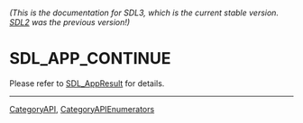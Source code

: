 ###### (This is the documentation for SDL3, which is the current stable version. [SDL2](https://wiki.libsdl.org/SDL2/) was the previous version!)
# SDL_APP_CONTINUE

Please refer to [SDL_AppResult](SDL_AppResult) for details.

----
[CategoryAPI](CategoryAPI), [CategoryAPIEnumerators](CategoryAPIEnumerators)

